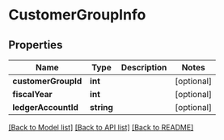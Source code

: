 # CustomerGroupInfo

## Properties
Name | Type | Description | Notes
------------ | ------------- | ------------- | -------------
**customerGroupId** | **int** |  | [optional] 
**fiscalYear** | **int** |  | [optional] 
**ledgerAccountId** | **string** |  | [optional] 

[[Back to Model list]](../README.md#documentation-for-models) [[Back to API list]](../README.md#documentation-for-api-endpoints) [[Back to README]](../README.md)


